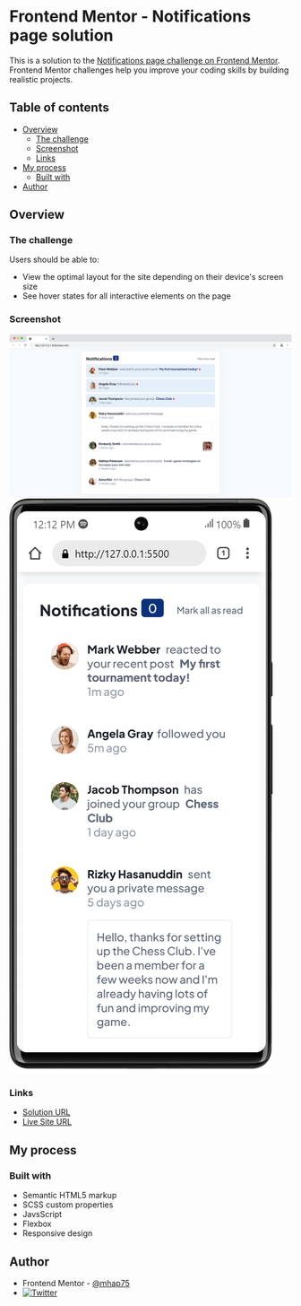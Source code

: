 # Frontend Mentor - Notifications page solution

This is a solution to the [Notifications page challenge on Frontend Mentor](https://www.frontendmentor.io/challenges/notifications-page-DqK5QAmKbC). Frontend Mentor challenges help you improve your coding skills by building realistic projects. 

## Table of contents

- [Overview](#overview)
  - [The challenge](#the-challenge)
  - [Screenshot](#screenshot)
  - [Links](#links)
- [My process](#my-process)
  - [Built with](#built-with)
- [Author](#author)

## Overview

### The challenge

Users should be able to:

- View the optimal layout for the site depending on their device's screen size
- See hover states for all interactive elements on the page

### Screenshot

![screenshot](./screenshots/desktop.png)
![screenshot](./screenshots/mobile.png)

### Links

- [Solution URL](https://www.frontendmentor.io/solutions/notifications-page-QXDeqzK55c)
- [Live Site URL](https://elaborate-smakager-8e97ef.netlify.app/)

## My process

### Built with

- Semantic HTML5 markup
- SCSS custom properties
- JavsScript
- Flexbox
- Responsive design

## Author

- Frontend Mentor - [@mhap75](https://www.frontendmentor.io/profile/mhap75)
- [![Twitter](https://img.shields.io/badge/Twitter-1DA1F2?style=for-the-badge&logo=twitter&logoColor=white)](https://www.twitter.com/mhamirpanahi)